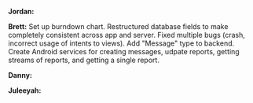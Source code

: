 **Jordan:** 

**Brett:** Set up burndown chart. Restructured database fields to make completely consistent across app and server. Fixed multiple bugs (crash, incorrect usage of intents to views). Add "Message" type to backend. Create Android services for creating messages, udpate reports, getting streams of reports, and getting a single report.

**Danny:** 

**Juleeyah:**
